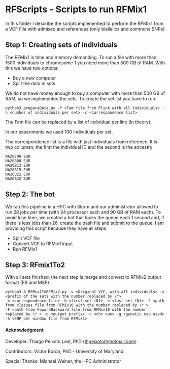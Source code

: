 # RFScripts - Scripts to run RFMix1 

In this folder I describe the scripts implemented to perform the RFMix1 from a VCF File with admixed and references (only biallelics and commons SNPs)

## Step 1: Creating sets of individuals 

The RFMix1 is time and memory demanding. To run a file with more than 1500 individuals to chromosome 1 you need more than 500 GB of RAM. With this we have two options:

- Buy a new computer
- Split the data in sets

We do not have money enough to buy a computer with more than 500 GB of RAM, so we implemented the sets. To create the set list you have to run:

```
python3 prepareData.py -f <Fam file from Plink with all individuals> -n <number of individuals per set> -c <correspondence list>
```

The Fam file can be replaced by a list of individual per line (in theory). 

In our experiments we used 100 individuals per set. 

The correspondence list is a file with just individuals from reference. It is two collumsn, the first the individual ID and the second is the ancestry

```
NA20799 EUR
NA20808 EUR
NA20813 EUR
NA20815 EUR
NA20822 EUR
NA20832 EUR
```

## Step 2: The bot 

We ran this pipeline in a HPC with Slurm and our administrator allowed to run 28 jobs per time (with 24 processor each and 90 GB of RAM each). To avoid lose time, we created a 
bot that looks the queue each 1 second and, if there is less jobs than 26, create the bash file and submit to the queue. I am providing this script because they have all steps:

- Split VCF file
- Convert VCF to RFMix1 input
- Run RFMix1

## Step 3: RFmix1To2

With all sets finished, the next step is merge and convert to RFMix2 output format (FB and MSP)

```
python3.8 RFMix1ToRFMix2.py -v <Original VCF, with all individuals> -s <prefix of the sets with the number replaced by \*> 
-m <correspondence file> -b <first set (0)> -e <last set (N)> -C <path from classes file from RFMix10 with the number replaced by \* >
-F <path from FowardBackward file from RFMix10 with the number replaced by \* > -o <output prefix> -c <chr num> -g <genetic map used> 
-S <SNP per window file from RFMix1>
```


#### Acknowledgment
  
Developer: Thiago Peixoto Leal, PhD (thpeixotol@hotmail.com)

Contributors: Victor Borda, PhD - University of Maryland

Special Thanks: Michael Weiner, the HPC Administrator
